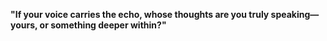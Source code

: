 **"If your voice carries the echo, whose thoughts are you truly speaking—yours, or something deeper within?"**